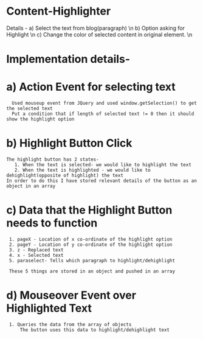 # Content-Highlighter
Details -
a) Select the text from blog(paragraph) \n
b) Option asking for Highlight \n
c) Change the color of selected content in original element. \n

# Implementation details-

# a) Action Event for selecting text
      Used mouseup event from JQuery and used window.getSelection() to get the selected text
      Put a condition that if length of selected text != 0 then it should show the highlight option
      
# b) Highlight Button Click 
    The highlight button has 2 states-
       1. When the text is selected- we would like to highlight the text
       2. When the text is highlighted - we would like to dehighlight(opposite of highlight) the text 
    In order to do this I have stored relevant details of the button as an object in an array
  
# c) Data that the Highlight Button needs to function

     1. pageX - Location of x co-ordinate of the highlight option
     2. pageY - Location of y co-ordinate of the highlight option
     3. z - Replaced text
     4. x - Selected text
     5. paraselect- Tells which paragraph to highlight/dehighlight

     These 5 things are stored in an object and pushed in an array
     
 # d) Mouseover Event over Highlighted Text
     1. Queries the data from the array of objects 
         The button uses this data to highlight/dehighlight text
         
 
